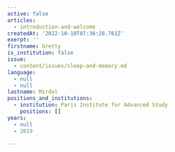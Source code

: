 ```yaml
---
active: false
articles:
  - introduction-and-welcome
createdAt: '2022-10-10T07:36:28.761Z'
exerpt: ''
firstname: Gretty
is_institution: false
issue:
  - content/issues/sleep-and-memory.md
language:
  - null
  - null
lastname: Mirdal
positions_and_institutions: 
  - institution: Paris Institute for Advanced Study
    positions: []
years:
  - null
  - 2019

---
```

